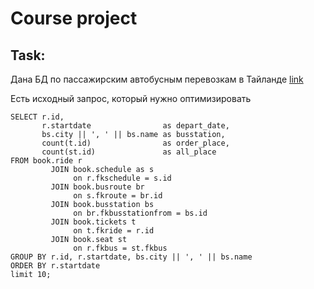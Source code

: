 # Course project

## Task:

Дана БД по пассажирским автобусным перевозкам в Тайланде [link](https://github.com/aeuge/postgres16book/tree/main/database)

Есть исходный запрос, который нужно оптимизировать

```postgresql
SELECT r.id,
       r.startdate                as depart_date,
       bs.city || ', ' || bs.name as busstation,
       count(t.id)                as order_place,
       count(st.id)               as all_place
FROM book.ride r
         JOIN book.schedule as s
              on r.fkschedule = s.id
         JOIN book.busroute br
              on s.fkroute = br.id
         JOIN book.busstation bs
              on br.fkbusstationfrom = bs.id
         JOIN book.tickets t
              on t.fkride = r.id
         JOIN book.seat st
              on r.fkbus = st.fkbus
GROUP BY r.id, r.startdate, bs.city || ', ' || bs.name
ORDER BY r.startdate
limit 10;
```
